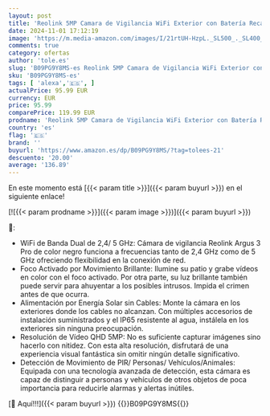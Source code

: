 ```yaml
---
layout: post
title: 'Reolink 5MP Camara de Vigilancia WiFi Exterior con Batería Recargable  Solar Cámara WiFi de 2 4/5 GHz  Visión Nocturna Color  Detección Smart  Compatible con Alexa  Argus 3 Pro Negro +Panel Solar'
date: 2024-11-01 17:12:19
image: 'https://m.media-amazon.com/images/I/21rtUH-HzpL._SL500_._SL400_.jpg'
comments: true
category: ofertas
author: 'tole.es'
slug: 'B09PG9Y8MS-es Reolink 5MP Camara de Vigilancia WiFi Exterior con Batería...'
sku: 'B09PG9Y8MS-es'
tags: [ 'alexa','🇪🇸', ]
actualPrice: 95.99 EUR
currency: EUR
price: 95.99
comparePrice: 119.99 EUR
prodname: 'Reolink 5MP Camara de Vigilancia WiFi Exterior con Batería Recargable  Solar Cámara WiFi de 2 4/5 GHz  Visión Nocturna Color  Detección Smart  Compatible con Alexa  Argus 3 Pro Negro +Panel Solar'
country: 'es'
flag: '🇪🇸'
brand: ''
buyurl: 'https://www.amazon.es/dp/B09PG9Y8MS/?tag=tolees-21'
descuento: '20.00'
average: '136.89'
---
```


En este momento está [{{< param title >}}]({{< param buyurl >}}) en el siguiente enlace!

[![{{< param prodname >}}]({{< param image >}})]({{< param buyurl >}})

🔎:

- WiFi de Banda Dual de 2,4/ 5 GHz: Cámara de vigilancia Reolink Argus 3 Pro de color negro funciona a frecuencias tanto de 2,4 GHz como de 5 GHz ofreciendo flexibilidad en la conexión de red.
- Foco Activado por Movimiento Brillante: Ilumine su patio y grabe vídeos en color con el foco activado. Por otra parte, su luz brillante también puede servir para ahuyentar a los posibles intrusos. Impida el crimen antes de que ocurra.
- Alimentación por Energía Solar sin Cables: Monte la cámara en los exteriores donde los cables no alcanzan. Con múltiples accesorios de instalación suministrados y el IP65 resistente al agua, instálela en los exteriores sin ninguna preocupación.
- Resolución de Vídeo QHD 5MP: No es suficiente capturar imágenes sino hacerlo con nitidez. Con esta alta resolución, disfrutará de una experiencia visual fantástica sin omitir ningún detalle significativo.
- Detección de Movimiento de PIR/ Personas/ Vehículos/Animales: Equipada con una tecnología avanzada de detección, esta cámara es capaz de distinguir a personas y vehículos de otros objetos de poca importancia para reducirle alarmas y alertas inútiles.

[🛒 Aquí!!!]({{< param buyurl >}})
{{<world>}}B09PG9Y8MS{{</world>}}
